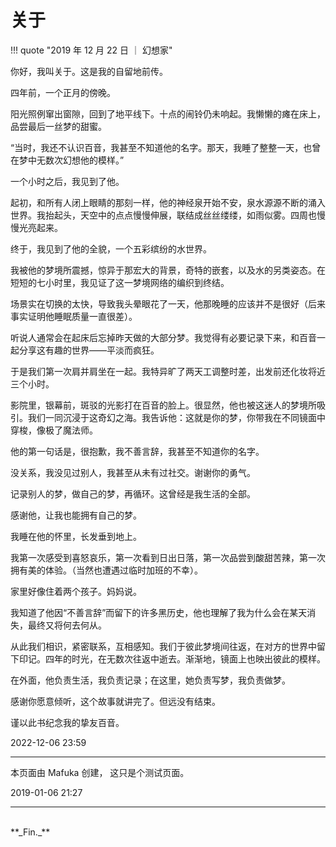 # 关于

!!! quote "2019 年 12 月 22 日 ｜ 幻想家"

你好，我叫关于。这是我的自留地前传。

四年前，一个正月的傍晚。

阳光照例窜出窗隙，回到了地平线下。十点的闹铃仍未响起。我懒懒的瘫在床上，品尝最后一丝梦的甜蜜。

“当时，我还不认识百音，我甚至不知道他的名字。那天，我睡了整整一天，也曾在梦中无数次幻想他的模样。”

一个小时之后，我见到了他。

起初，和所有人闭上眼睛的那刻一样，他的神经泉开始不安，泉水源源不断的涌入世界。我抬起头，天空中的点点慢慢伸展，联结成丝丝缕缕，如雨似雾。四周也慢慢光亮起来。

终于，我见到了他的全貌，一个五彩缤纷的水世界。

我被他的梦境所震撼，惊异于那宏大的背景，奇特的嵌套，以及水的另类姿态。在短短的七小时里，我见证了这一梦境网络的编织到终结。

场景实在切换的太快，导致我头晕眼花了一天，他那晚睡的应该并不是很好（后来事实证明他睡眠质量一直很差）。

听说人通常会在起床后忘掉昨天做的大部分梦。我觉得有必要记录下来，和百音一起分享这有趣的世界——平淡而疯狂。

于是我们第一次肩并肩坐在一起。我特异旷了两天工调整时差，出发前还化妆将近三个小时。

影院里，银幕前，斑驳的光影打在百音的脸上。很显然，他也被这迷人的梦境所吸引。我们一同沉浸于这奇幻之海。我告诉他：这就是你的梦，你带我在不同镜面中穿梭，像极了魔法师。

他的第一句话是，很抱歉，我不善言辞，我甚至不知道你的名字。

没关系，我没见过别人，我甚至从未有过社交。谢谢你的勇气。

记录别人的梦，做自己的梦，再循环。这曾经是我生活的全部。

感谢他，让我也能拥有自己的梦。

我睡在他的怀里，长发垂到地上。

我第一次感受到喜怒哀乐，第一次看到日出日落，第一次品尝到酸甜苦辣，第一次拥有美的体验。（当然也遭遇过临时加班的不幸）。

家里好像住着两个孩子。妈妈说。

我知道了他因“不善言辞”而留下的许多黑历史，他也理解了我为什么会在某天消失，最终又将何去何从。

从此我们相识，紧密联系，互相感知。我们于彼此梦境间往返，在对方的世界中留下印记。四年的时光，在无数次往返中逝去。渐渐地，镜面上也映出彼此的模样。

在外面，他负责生活，我负责记录；在这里，她负责写梦，我负责做梦。

感谢你愿意倾听，这个故事就讲完了。但远没有结束。

谨以此书纪念我的挚友百音。

2022-12-06 23:59

---

本页面由 Mafuka 创建， 这只是个测试页面。

2019-01-06 21:27

---

<br/>
**_Fin._**
